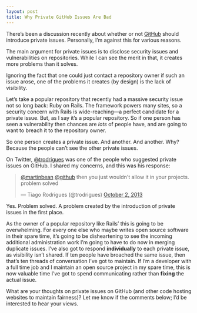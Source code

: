 ```yaml
---
layout: post
title: Why Private GitHub Issues Are Bad
---
```

There’s been a discussion recently about whether or not [GitHub](https://github.com/) should introduce private issues.
Personally, I’m against this for various reasons.

The main argument for private issues is to disclose security issues and vulnerabilities on repositories.
While I can see the merit in that, it creates more problems than it solves.

Ignoring the fact that one could just contact a repository owner if such an issue arose, one of the problems it creates (by design) is the lack of visibility.

Let’s take a popular repository that recently had a massive security issue not so long back: Ruby on Rails.
The framework powers many sites, so a security concern with Rails is wide-reaching—a perfect candidate for a private issue.
But, as I say it’s a popular repository.
So if one person has seen a vulnerability then chances are *lots* of people have, and are going to want to breach it to the repository owner.

So one person creates a private issue. And another. And another.
Why? Because the people can’t see the other private issues.

On Twitter, [@trodrigues](https://github.com/trodrigues) was one of the people who suggested private issues on GitHub.
I shared my concerns, and this was his response:

<blockquote class="twitter-tweet"><p><a href="https://twitter.com/martinbean">@martinbean</a> <a href="https://twitter.com/github">@github</a> then you just wouldn&#39;t allow it in your projects. problem solved</p>&mdash; Tiago Rodrigues (@trodrigues) <a href="https://twitter.com/trodrigues/statuses/385398823830716416">October 2, 2013</a></blockquote>
<script async src="//platform.twitter.com/widgets.js" charset="utf-8"></script>

Yes. Problem solved. A problem created by the introduction of private issues in the first place.

As the owner of a popular repository like Rails’ this is going to be overwhelming.
For every one else who maybe writes open source software in their spare time, it’s going to be disheartening to see the incoming additional administration work I’m going to have to do now in merging duplicate issues.
I’ve also got to respond **individually** to each private issue, as visibility isn’t shared.
If ten people have broached the same issue, then that’s ten threads of conversation I’ve got to maintain.
If I’m a developer with a full time job and I maintain an open source project in my spare time, this is now valuable time I’ve got to spend communicating rather than **fixing** the actual issue.

What are your thoughts on private issues on GitHub (and other code hosting websites to maintain fairness)?
Let me know if the comments below; I’d be interested to hear your views.